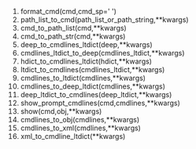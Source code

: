 1. format_cmd(cmd,cmd_sp=' ')  
2. path_list_to_cmd(path_list_or_path_string,**kwargs)  
3. cmd_to_path_list(cmd,**kwargs)
4. cmd_to_path_str(cmd,**kwargs)
5. deep_to_cmdlines_ltdict(deep,**kwargs)
6. cmdlines_ltdict_to_deep(cmdlines_ltdict,**kwargs)
7. hdict_to_cmdlines_ltdict(hdict,**kwargs)
8. ltdict_to_cmdlines(cmdlines_ltdict,**kwargs)
9. cmdlines_to_ltdict(cmdlines,**kwargs)
10. cmdlines_to_deep_ltdict(cmdlines,**kwargs)
11. deep_ltdict_to_cmdlines(deep_ltdict,**kwargs)
12. show_prompt_cmdlines(cmd,cmdlines,**kwargs)
13. show(cmd,obj,**kwargs)
14. cmdlines_to_obj(cmdlines,**kwargs)
15. cmdlines_to_xml(cmdlines,**kwargs)  
16. xml_to_cmdline_ltdict(**kwargs)  

